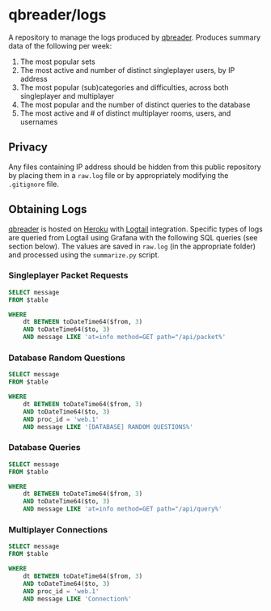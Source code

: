 # qbreader/logs

A repository to manage the logs produced by [qbreader](https://www.qbreader.org).
Produces summary data of the following per week:

1. The most popular sets
2. The most active and number of distinct singleplayer users, by IP address
3. The most popular (sub)categories and difficulties, across both singleplayer and multiplayer
4. The most popular and the number of distinct queries to the database
5. The most active and # of distinct multiplayer rooms, users, and usernames

## Privacy

Any files containing IP address should be hidden from this public repository by placing them in a `raw.log` file or by appropriately modifying the `.gitignore` file.

## Obtaining Logs

[qbreader](https://www.qbreader.org/) is hosted on [Heroku](https://www.heroku.com/) with [Logtail](https://betterstack.com/logtail) integration.
Specific types of logs are queried from Logtail using Grafana with the following SQL queries (see section below).
The values are saved in `raw.log` (in the appropriate folder) and processed using the `summarize.py` script.

### Singleplayer Packet Requests

```SQL
SELECT message
FROM $table

WHERE
    dt BETWEEN toDateTime64($from, 3)
    AND toDateTime64($to, 3)
    AND message LIKE 'at=info method=GET path="/api/packet%'
```

### Database Random Questions

```SQL
SELECT message
FROM $table

WHERE
    dt BETWEEN toDateTime64($from, 3)
    AND toDateTime64($to, 3)
    AND proc_id = 'web.1'
    AND message LIKE '[DATABASE] RANDOM QUESTIONS%'
```

### Database Queries

```SQL
SELECT message
FROM $table

WHERE
    dt BETWEEN toDateTime64($from, 3)
    AND toDateTime64($to, 3)
    AND message LIKE 'at=info method=GET path="/api/query%'
```

### Multiplayer Connections

```SQL
SELECT message
FROM $table

WHERE
    dt BETWEEN toDateTime64($from, 3)
    AND toDateTime64($to, 3)
    AND proc_id = 'web.1'
    AND message LIKE 'Connection%'
```
